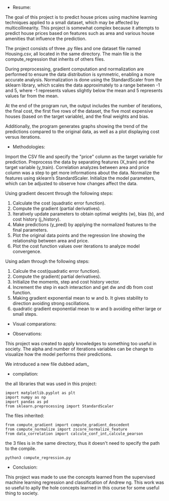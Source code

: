 - Resume:

The goal of this project is to predict house prices using machine learning techniques applied to a small dataset, which may be affected by multicollinearity. This project is somewhat complex because it attempts to predict house prices based on features such as area and various house amenities that influence the prediction.

The project consists of three .py files and one dataset file named Housing.csv, all located in the same directory. The main file is the compute_regression that inherits of others files.

During preprocessing, gradient computation and normalization are performed to ensure the data distribution is symmetric, enabling a more accurate analysis. Normalization is done using the StandardScaler from the sklearn library, which scales the data approximately to a range between -1 and 5, where -1 represents values slightly below the mean and 5 represents values far from the mean.

At the end of the program run, the output includes the number of iterations, the final cost, the first five rows of the dataset, the five most expensive houses (based on the target variable), and the final weights and bias.

Additionally, the program generates graphs showing the trend of the predictions compared to the original data, as well as a plot displaying cost versus iterations.

- Methodologies:

Import the CSV file and specify the "price" column as the target variable for prediction.
Preprocess the data by separating features (X_train) and the target variable (y_train).
Correlation analyzes between area and price column was a step to get more informations about the data.
Normalize the features using sklearn’s StandardScaler.
Initialize the model parameters, which can be adjusted to observe how changes affect the data.

Using gradient descent through the following steps:
1. Calculate the cost (quadratic error function).
2. Compute the gradient (partial derivatives).
3. Iteratively update parameters to obtain optimal weights (w), bias (b), and cost history (j_history).
4. Make predictions (y_pred) by applying the normalized features to the final parameters.
5. Plot the original data points and the regression line showing the relationship between area and price.
6. Plot the cost function values over iterations to analyze model convergence.

Using adam through the following steps:
1. Calcule the cost(quadratic error function).
2. Compute the gradient( partial derivatives).
3. Initialize the moments, step and cost history vector.
4. Increment the step in each interaction and get dw and db from cost function.
5. Making gradient exponential mean to w and b. It gives stability to direction avoiding strong oscillations.
6. quadratic gradient exponential mean to w and b avoiding either large or small steps.

- Visual comparations:


- Observations:

This project was created to apply knowledges to something too useful in society.
The alpha and number of iterations variables can be change to visualize how the model performs their predictions.

We introduced a new file dubbed adam_

- compilation:

the all libraries that was used in this project:

```
import matplotlib.pyplot as plt
import numpy as np
import pandas as pd
from sklearn.preprocessing import StandardScaler
```

The files inherited:
```
from compute_gradient import compute_gradient_descedent
from compute_normalize import zscore_normalize_feature
from data_correlation import calcule_conf_int,calcule_pearson
```

the 3 files is in the same directory, thus it doesn't need to specify the path to the compile.

```
python3 compute_regression.py
```

- Conclusion:

This project was made to use the concepts learned from the supervised machine learning regression and classification of Andrew ng. This work was so useful to aplly the hole concepts learned in this course for some useful thing to society.
